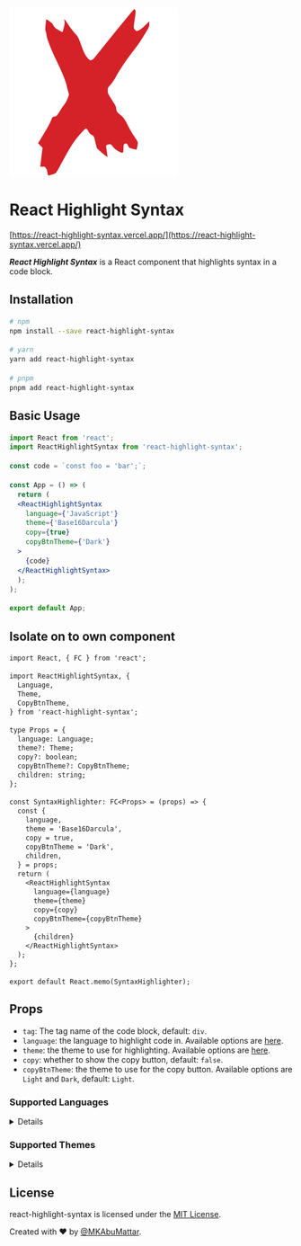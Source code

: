 ![React Highlight Syntax](./assets/devicons-react-original.svg)

# React Highlight Syntax

[https://react-highlight-syntax.vercel.app/](https://react-highlight-syntax.vercel.app/)

***React Highlight Syntax*** is a React component that highlights syntax in a code block.

## Installation

```bash
# npm
npm install --save react-highlight-syntax

# yarn
yarn add react-highlight-syntax

# pnpm
pnpm add react-highlight-syntax
```

## Basic Usage

```jsx
import React from 'react';
import ReactHighlightSyntax from 'react-highlight-syntax';

const code = `const foo = 'bar';`;

const App = () => (
  return (
  <ReactHighlightSyntax 
    language={'JavaScript'}
    theme={'Base16Darcula'}
    copy={true}
    copyBtnTheme={'Dark'}
  >
    {code}
  </ReactHighlightSyntax>
  );
);

export default App;
```

## Isolate on to own component

```tsx
import React, { FC } from 'react';

import ReactHighlightSyntax, {
  Language,
  Theme,
  CopyBtnTheme,
} from 'react-highlight-syntax';

type Props = {
  language: Language;
  theme?: Theme;
  copy?: boolean;
  copyBtnTheme?: CopyBtnTheme;
  children: string;
};

const SyntaxHighlighter: FC<Props> = (props) => {
  const {
    language,
    theme = 'Base16Darcula',
    copy = true,
    copyBtnTheme = 'Dark',
    children,
  } = props;
  return (
    <ReactHighlightSyntax
      language={language}
      theme={theme}
      copy={copy}
      copyBtnTheme={copyBtnTheme}
    >
      {children}
    </ReactHighlightSyntax>
  );
};

export default React.memo(SyntaxHighlighter);
```

## Props

- `tag`: The tag name of the code block, default: `div`.
- `language`: the language to highlight code in. Available options are [here](#supported-languages).
- `theme`: the theme to use for highlighting. Available options are [here](#supported-themes).
- `copy`: whether to show the copy button, default: `false`.
- `copyBtnTheme`: the theme to use for the copy button. Available options are `Light` and `Dark`, default: `Light`.

### Supported Languages

<details>

- .properties
- 1C:Enterprise
- ARM Assembly
- AVR Assembly
- ActionScript
- Ada
- AngelScript
- Apache Access Log
- Apache config
- AppleScript
- ArcGIS Arcade
- Arduino
- Arduino
- AsciiDoc
- AspectJ
- Augmented Backus-Naur Form
- AutoHotkey
- AutoIt
- Awk
- BASIC
- Backus-Naur Form
- Bash
- Batch file (DOS)
- Brainfuck
- C
- C#
- C++
- C/AL
- CMake
- CSP
- CSS
- Cache Object Script
- Cap\'n Proto
- Ceylon
- Clean
- Clojure
- Clojure REPL
- CoffeeScript
- Coq
- Crystal
- D
- DNS Zone
- Dart
- Delphi
- Device Tree
- Diff
- Django
- Dockerfile
- Dust
- ERB (Embedded Ruby)
- Elixir
- Elm
- Erlang
- Erlang REPL
- Excel formulae
- Extended Backus-Naur Form
- F#
- FIX
- Flix
- Fortran
- G-code (ISO 6983)
- GAMS
- GAUSS
- GLSL
- GML
- Gherkin
- Go
- Golo
- Gradle
- GraphQL
- Groovy
- HAML
- HSP
- HTML
- HTTP
- Handlebars
- Haskell
- Haxe
- Hy
- INI
- IRPF90
- ISBL
- Inform 7
- Intel x86 Assembly
- JBoss CLI
- JSON
- Java
- JavaScript
- Julia
- Julia REPL
- Kotlin
- LDIF
- LLVM IR
- LSL (Linden Scripting Language)
- LaTeX
- Lasso
- Leaf
- Less
- Lisp
- LiveCode
- LiveScript
- Lua
- MEL
- MIPS Assembly
- Makefile
- Markdown
- Matlab
- Maxima
- Mercury
- Microtik RouterOS script
- Mizar
- Mojolicious
- Monkey
- MoonScript
- N1QL
- NSIS
- NestedText
- Nginx config
- Nim
- Nix
- Node REPL
- OCaml
- Objective-C
- OpenSCAD
- Oracle Rules Language
- Oxygene
- PHP
- PHP Template
- PL/pgSQL
- Packet Filter config
- Parser3
- Perl
- Plain text
- Pony
- PostgreSQL
- PowerShell
- Processing
- Prolog
- Protocol Buffers
- Puppet
- PureBASIC
- Python
- Python REPL
- Python profiler
- Q
- QML
- R
- ReasonML
- RenderMan RIB
- RenderMan RSL
- Roboconf
- Ruby
- Rust
- SAS
- SCSS
- SML (Standard ML)
- SQF
- SQL
- STEP Part 21
- Scala
- Scheme
- Scilab
- Shell Session
- Smali
- Smalltalk
- Stan
- Stata
- Stylus
- SubUnit
- Swift
- TOML
- TP
- Tagger Script
- Tcl
- Test Anything Protocol
- Thrift
- Twig
- TypeScript
- VBScript
- VBScript in HTML
- VHDL
- Vala
- Verilog
- Vim Script
- Visual Basic .NET
- WebAssembly
- Wolfram Language
- Wren
- X++
- XL
- XML
- XQuery
- YAML
- Zephir
- crmsh
- dsconfig
</details>

### Supported Themes

<details>

- A11yDark
- A11yLight
- Agate
- AnOldHope
- Androidstudio
- ArduinoLight
- Arta
- Ascetic
- AtomOneDarkReasonable
- AtomOneDark
- AtomOneLight
- Base163024
- Base16Apathy
- Base16Apprentice
- Base16Ashes
- Base16AtelierCaveLight
- Base16AtelierCave
- Base16AtelierDuneLight
- Base16AtelierDune
- Base16AtelierEstuaryLight
- Base16AtelierEstuary
- Base16AtelierForestLight
- Base16AtelierForest
- Base16AtelierHeathLight
- Base16AtelierHeath
- Base16AtelierLakesideLight
- Base16AtelierLakeside
- Base16AtelierPlateauLight
- Base16AtelierPlateau
- Base16AtelierSavannaLight
- Base16AtelierSavanna
- Base16AtelierSeasideLight
- Base16AtelierSeaside
- Base16AtelierSulphurpoolLight
- Base16AtelierSulphurpool
- Base16Atlas
- Base16Bespin
- Base16BlackMetalBathory
- Base16BlackMetalBurzum
- Base16BlackMetalDarkFuneral
- Base16BlackMetalGorgoroth
- Base16BlackMetalImmortal
- Base16BlackMetalKhold
- Base16BlackMetalMarduk
- Base16BlackMetalMayhem
- Base16BlackMetalNile
- Base16BlackMetalVenom
- Base16BlackMetal
- Base16Brewer
- Base16Bright
- Base16Brogrammer
- Base16BrushTreesDark
- Base16BrushTrees
- Base16Chalk
- Base16Circus
- Base16ClassicDark
- Base16ClassicLight
- Base16Codeschool
- Base16Colors
- Base16Cupcake
- Base16Cupertino
- Base16Danqing
- Base16Darcula
- Base16DarkViolet
- Base16Darkmoss
- Base16Darktooth
- Base16Decaf
- Base16DefaultDark
- Base16DefaultLight
- Base16Dirtysea
- Base16Dracula
- Base16EdgeDark
- Base16EdgeLight
- Base16Eighties
- Base16Embers
- Base16EquilibriumDark
- Base16EquilibriumGrayDark
- Base16EquilibriumGrayLight
- Base16EquilibriumLight
- Base16Espresso
- Base16EvaDim
- Base16Eva
- Base16Flat
- Base16Framer
- Base16FruitSoda
- Base16Gigavolt
- Base16Github
- Base16GoogleDark
- Base16GoogleLight
- Base16GrayscaleDark
- Base16GrayscaleLight
- Base16GreenScreen
- Base16GruvboxDarkHard
- Base16GruvboxDarkMedium
- Base16GruvboxDarkPale
- Base16GruvboxDarkSoft
- Base16GruvboxLightHard
- Base16GruvboxLightMedium
- Base16GruvboxLightSoft
- Base16Hardcore
- Base16Harmonic16Dark
- Base16Harmonic16Light
- Base16HeetchDark
- Base16HeetchLight
- Base16Helios
- Base16Hopscotch
- Base16HorizonDark
- Base16HorizonLight
- Base16HumanoidDark
- Base16HumanoidLight
- Base16IaDark
- Base16IaLight
- Base16IcyDark
- Base16IrBlack
- Base16Isotope
- Base16Kimber
- Base16LondonTube
- Base16Macintosh
- Base16Marrakesh
- Base16Materia
- Base16MaterialDarker
- Base16MaterialLighter
- Base16MaterialPalenight
- Base16MaterialVivid
- Base16Material
- Base16MellowPurple
- Base16MexicoLight
- Base16Mocha
- Base16Monokai
- Base16Nebula
- Base16Nord
- Base16Nova
- Base16Ocean
- Base16Oceanicnext
- Base16OneLight
- Base16Onedark
- Base16OutrunDark
- Base16PapercolorDark
- Base16PapercolorLight
- Base16Paraiso
- Base16Pasque
- Base16Phd
- Base16Pico
- Base16Pop
- Base16Porple
- Base16Qualia
- Base16Railscasts
- Base16Rebecca
- Base16RosPineDawn
- Base16RosPineMoon
- Base16RosPine
- Base16Sagelight
- Base16Sandcastle
- Base16SetiUi
- Base16Shapeshifter
- Base16SilkDark
- Base16SilkLight
- Base16Snazzy
- Base16SolarFlareLight
- Base16SolarFlare
- Base16SolarizedDark
- Base16SolarizedLight
- Base16Spacemacs
- Base16Summercamp
- Base16SummerfruitDark
- Base16SummerfruitLight
- Base16SynthMidnightTerminalDark
- Base16SynthMidnightTerminalLight
- Base16Tango
- Base16Tender
- Base16TomorrowNight
- Base16Tomorrow
- Base16Twilight
- Base16UnikittyDark
- Base16UnikittyLight
- Base16Vulcan
- Base16Windows10Light
- Base16Windows10
- Base16Windows95Light
- Base16Windows95
- Base16WindowsHighContrastLight
- Base16WindowsHighContrast
- Base16WindowsNtLight
- Base16WindowsNt
- Base16Woodland
- Base16XcodeDusk
- Base16Zenburn
- CodepenEmbed
- ColorBrewer
- Dark
- Default
- Devibeans
- Docco
- Far
- Felipec
- Foundation
- GithubDarkDimmed
- GithubDark
- Github
- Gml
- Googlecode
- GradientDark
- GradientLight
- Grayscale
- Hybrid
- Idea
- IntellijLight
- IrBlack
- IsblEditorDark
- IsblEditorLight
- KimbieDark
- KimbieLight
- Lightfair
- Lioshi
- Magula
- MonoBlue
- MonokaiSublime
- Monokai
- NightOwl
- NnfxDark
- NnfxLight
- Nord
- Obsidian
- PandaSyntaxDark
- PandaSyntaxLight
- ParaisoDark
- ParaisoLight
- Purebasic
- QtcreatorDark
- QtcreatorLight
- Rainbow
- Routeros
- SchoolBook
- ShadesOfPurple
- Srcery
- StackoverflowDark
- StackoverflowLight
- Sunburst
- TokyoNightDark
- TokyoNightLight
- TomorrowNightBlue
- TomorrowNightBright
- Vs
- Vs2015
- Xcode
- Xt256
</details>

## License

react-highlight-syntax is licensed under the [MIT License](./LICENSE).

Created with ♥ by [@MKAbuMattar](https://github.com/MKAbuMattar).
